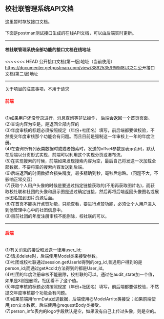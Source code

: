 <h2>校社联管理系统API文档</h2>
这里暂时存放接口文档。<br/><br/>
下面是postman测试接口生成的在线API文档，可以由后端实时更新。
<br/>
<hr/>
<h4>校社联管理系统全部功能的接口文档在线地址</h4>
<<<<<<< HEAD
公开接口文档(第一版)地址（当前使用） 
<a target="_blank" href="https://documenter.getpostman.com/view/3892535/RWM8UC2C">
https://documenter.getpostman.com/view/3892535/RWM8UC2C
</a>
公开接口文档(第二版)地址 
<a target="_blank" href="">
</a>
<hr/>
关于项目的注意事项，不用于请求<br/>
<font color="red"><h4>前端</h4></font><br/>
(1)如果用户还没登录进行，消息查询等非法操作， 后端会返回一个首页页面。<br/>
(2)查询内容为空是，是返回全部内容的<br/>
(3)年度审核的标题必须按照规定（年份+社团名）填写，前后端都要做校验，不然提交年度审核那个功能会有问题。而且目前是强制这一年审核上一年的年度注册。<br/>
(4)在查询所有列表类数据时或或者搜索时，发送的offset参数是表示页码，默认在后端以分页形式实现，前端可以利用这个实现分页或瀑布流。<br/>
(5)在实现搜索的时候，前端如果发现搜索内容为空，最后自己将发送一次加载全部数据，不要将空的搜索内容发送到后端。<br/>
(6)后端返回的时间数据会损失精度，最多精确到秒，毫秒后忽略。（问题不大，不影响正常交互）<br/>
(7)获取个人用户头像的时候是要通过指定链接获取的(不用再获取图片名)，而获取校社联和社团的头像和展示图是通过确定链接，然后再将后端返回头像图名或展示图名加到图片资源后面。<br/>
(8)在首页不能执行点赞功能，只能查看，要进行点赞功能，必须让个人用户进入到他管理中心中的社团信息中。<br/>
(9)目前社团的年度注册审核不能删除，校社联的可以。

<hr/>
<font color="red"><h4>后端</h4></font><br/>
(1)有关消息的接受和发送一律用user_Id;<br/>
(2)请求delete时，后端使用Model类来接受参数。<br/>
(3)社团或校社联通过session.getUserId得到的org_id,普通用户得到的是person_id;而通过getAccId方法得到的都是User_id。<br/>
(4)社团的年度注册审核不能删除，校社联的可以。通过在audit_state加一个值，如果是3则是删除。社团看不了这个值。<br/>
(5)年度审核的标题必须按照规定（年份+社团名）填写，前后端都要做校验，不然提交年度审核那个功能会有问题。<br/>
(6)如果前端用formData发送数据，后端使用@ModelArrite类接受；如果前端使用json文本数据，后端使用@requestBody类接受。<br/>
(7)person_info表内的logo字段默认是空，如果没有自己上传过头像，则是空的。<br/>
